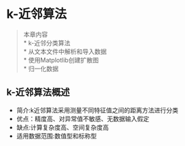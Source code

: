 # k-近邻算法

> 本章内容</br>
    * k-近邻分类算法</br>
    * 从文本文件中解析和导入数据</br>
    * 使用Matplotlib创建扩散图</br>
    * 归一化数据

## k-近邻算法概述
 * 简介:k近邻算法采用测量不同特征值之间的距离方法进行分类</br>
 * 优点：精度高、对异常值不敏感、无数据输入假定
 * 缺点:计算复杂度高、空间复杂度高
 * 适用数据范围:数值型和标称型 
